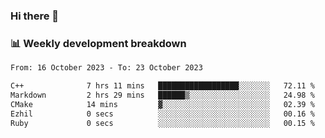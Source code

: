### Hi there 👋

### 📊 Weekly development breakdown
<!--START_SECTION:waka-->

```txt
From: 16 October 2023 - To: 23 October 2023

C++              7 hrs 11 mins   ██████████████████░░░░░░░   72.11 %
Markdown         2 hrs 29 mins   ██████▒░░░░░░░░░░░░░░░░░░   24.98 %
CMake            14 mins         ▓░░░░░░░░░░░░░░░░░░░░░░░░   02.39 %
Ezhil            0 secs          ░░░░░░░░░░░░░░░░░░░░░░░░░   00.16 %
Ruby             0 secs          ░░░░░░░░░░░░░░░░░░░░░░░░░   00.15 %
```

<!--END_SECTION:waka-->
